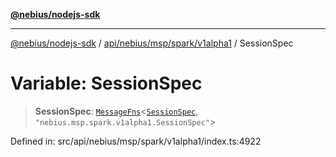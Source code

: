 [**@nebius/nodejs-sdk**](../../../../../../README.md)

***

[@nebius/nodejs-sdk](../../../../../../README.md) / [api/nebius/msp/spark/v1alpha1](../README.md) / SessionSpec

# Variable: SessionSpec

> **SessionSpec**: [`MessageFns`](../../../../../../runtime/protos/core/interfaces/MessageFns.md)\<[`SessionSpec`](../interfaces/SessionSpec.md), `"nebius.msp.spark.v1alpha1.SessionSpec"`\>

Defined in: src/api/nebius/msp/spark/v1alpha1/index.ts:4922
